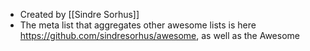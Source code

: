 - Created by [[Sindre Sorhus]]
- The meta list that aggregates other awesome lists is here https://github.com/sindresorhus/awesome, as well as the Awesome